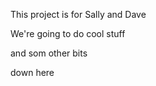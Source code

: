 This project is for Sally and Dave


We're going to do cool stuff



and som other bits



down here
